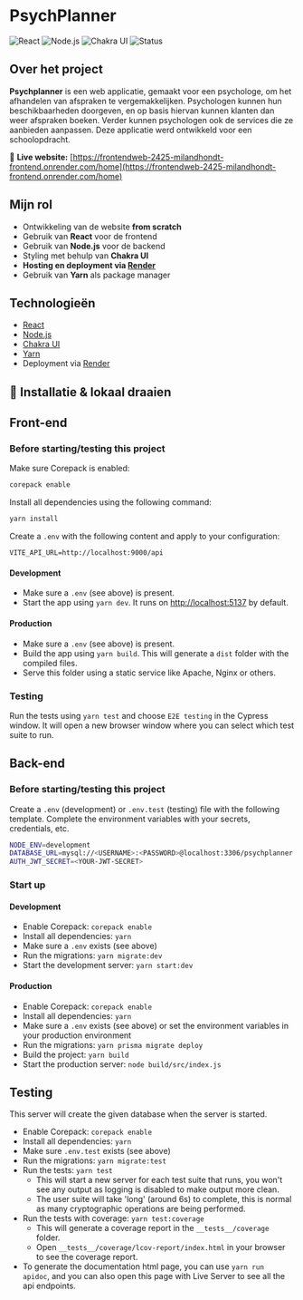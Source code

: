 # PsychPlanner

![React](https://img.shields.io/badge/Built%20with-React-61DAFB?logo=react&logoColor=white)
![Node.js](https://img.shields.io/badge/Built%20with-Node.js-339933?logo=node.js&logoColor=white)
![Chakra UI](https://img.shields.io/badge/Styled%20with-Chakra%20UI-319795?logo=chakraui&logoColor=white)
![Status](https://img.shields.io/badge/Status-Completed-brightgreen)

## Over het project

**Psychplanner** is een web applicatie, gemaakt voor een psychologe, om het afhandelen van afspraken te vergemakkelijken. Psychologen kunnen hun beschikbaarheden doorgeven, en op basis hiervan kunnen klanten dan weer afspraken boeken. Verder kunnen psychologen ook de services die ze aanbieden aanpassen. Deze applicatie werd ontwikkeld voor een schoolopdracht.

🔗 **Live website:** [https://frontendweb-2425-milandhondt-frontend.onrender.com/home](https://frontendweb-2425-milandhondt-frontend.onrender.com/home)

## Mijn rol

- Ontwikkeling van de website **from scratch**
- Gebruik van **React** voor de frontend
- Gebruik van **Node.js** voor de backend
- Styling met behulp van **Chakra UI**
- **Hosting en deployment via [Render](https://https://render.com/)**
- Gebruik van **Yarn** als package manager

## Technologieën

- [React](https://reactjs.org/)
- [Node.js](https://nodejs.org/en)
- [Chakra UI](https://chakra-ui.com/)
- [Yarn](https://yarnpkg.com/)
- Deployment via [Render](https://https://render.com/)

## 🚀 Installatie & lokaal draaien

## Front-end

### Before starting/testing this project

Make sure Corepack is enabled:

```bash
corepack enable
```

Install all dependencies using the following command:

```bash
yarn install
```

Create a `.env` with the following content and apply to your configuration:

```dotenv
VITE_API_URL=http://localhost:9000/api
```

#### Development

- Make sure a `.env` (see above) is present.
- Start the app using `yarn dev`. It runs on <http://localhost:5137> by default.

#### Production

- Make sure a `.env` (see above) is present.
- Build the app using `yarn build`. This will generate a `dist` folder with the compiled files.
- Serve this folder using a static service like Apache, Nginx or others.

### Testing

Run the tests using `yarn test` and choose `E2E testing` in the Cypress window. It will open a new browser window where you can select which test suite to run.

## Back-end

### Before starting/testing this project

Create a `.env` (development) or `.env.test` (testing) file with the following template.
Complete the environment variables with your secrets, credentials, etc.

```bash
NODE_ENV=development
DATABASE_URL=mysql://<USERNAME>:<PASSWORD>@localhost:3306/psychplanner
AUTH_JWT_SECRET=<YOUR-JWT-SECRET>
```
### Start up

#### Development

- Enable Corepack: `corepack enable`
- Install all dependencies: `yarn`
- Make sure a `.env` exists (see above)
- Run the migrations: `yarn migrate:dev`
- Start the development server: `yarn start:dev`

#### Production

- Enable Corepack: `corepack enable`
- Install all dependencies: `yarn`
- Make sure a `.env` exists (see above) or set the environment variables in your production environment
- Run the migrations: `yarn prisma migrate deploy`
- Build the project: `yarn build`
- Start the production server: `node build/src/index.js`
## Testing

This server will create the given database when the server is started.

- Enable Corepack: `corepack enable`
- Install all dependencies: `yarn`
- Make sure `.env.test` exists (see above)
- Run the migrations: `yarn migrate:test`
- Run the tests: `yarn test`
  - This will start a new server for each test suite that runs, you won't see any output as logging is disabled to make output more clean.
  - The user suite will take 'long' (around 6s) to complete, this is normal as many cryptographic operations are being performed.
- Run the tests with coverage: `yarn test:coverage`
  - This will generate a coverage report in the `__tests__/coverage` folder.
  - Open `__tests__/coverage/lcov-report/index.html` in your browser to see the coverage report.
- To generate the documentation html page, you can use `yarn run apidoc`, and you can also open this page with Live Server to see all the api endpoints.
